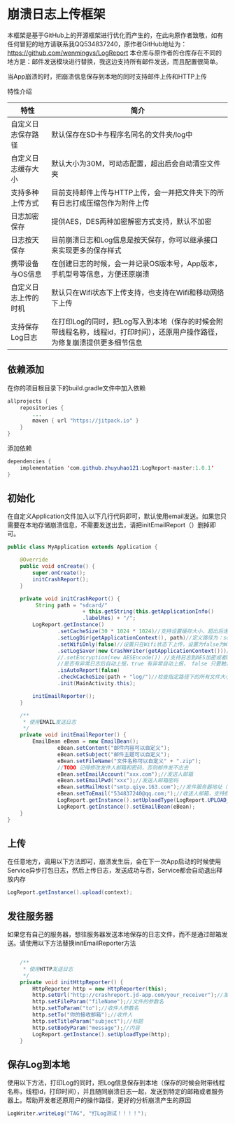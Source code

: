 # 崩溃日志上传框架

本框架是基于GitHub上的开源框架进行优化而产生的，在此向原作者致敬，如有任何冒犯的地方请联系我QQ534837240，原作者GitHub地址为：https://github.com/wenmingvs/LogReport
本仓库与原作者的仓库存在不同的地方是：邮件发送模块进行替换，我这边支持所有邮件发送，而且配置很简单。

当App崩溃的时，把崩溃信息保存到本地的同时支持邮件上传和HTTP上传
   
特性介绍  
    
| 特性|简介|
| ------ | ------ |
|自定义日志保存路径 |默认保存在SD卡与程序名同名的文件夹/log中|
|自定义日志缓存大小|默认大小为30M，可动态配置，超出后会自动清空文件夹|
|支持多种上传方式|目前支持邮件上传与HTTP上传，会一并把文件夹下的所有日志打成压缩包作为附件上传|
|日志加密保存|提供AES，DES两种加密解密方式支持，默认不加密|
|日志按天保存|目前崩溃日志和Log信息是按天保存，你可以继承接口来实现更多的保存样式|
|携带设备与OS信息|在创建日志的时候，会一并记录OS版本号，App版本，手机型号等信息，方便还原崩溃|
|自定义日志上传的时机|默认只在Wifi状态下上传支持，也支持在Wifi和移动网络下上传|
|支持保存Log日志|在打印Log的同时，把Log写入到本地（保存的时候会附带线程名称，线程id，打印时间），还原用户操作路径，为修复崩溃提供更多细节信息|

## 依赖添加
在你的项目根目录下的build.gradle文件中加入依赖
``` java
allprojects {
    repositories {
        ...
        maven { url "https://jitpack.io" }
    }
}
```
添加依赖
``` java
dependencies {
    implementation 'com.github.zhuyuhao121:LogReport-master:1.0.1'
}
```

## 初始化
在自定义Application文件加入以下几行代码即可，默认使用email发送。如果您只需要在本地存储崩溃信息，不需要发送出去，请把initEmailReport（）删掉即可。
``` java
public class MyApplication extends Application {

    @Override
    public void onCreate() {
        super.onCreate();
        initCrashReport();
    }

    private void initCrashReport() {
         String path = "sdcard/"
                        + this.getString(this.getApplicationInfo()
                        .labelRes) + "/";
        LogReport.getInstance()
                .setCacheSize(30 * 1024 * 1024)//支持设置缓存大小，超出后递归删除，如果要发送邮件，尽量不要设置太大
                .setLogDir(getApplicationContext(), path)//定义路径为：sdcard/[app name]/
                .setWifiOnly(false)//设置只在Wifi状态下上传，设置为false为Wifi和移动网络都上传
                .setLogSaver(new CrashWriter(getApplicationContext()))//支持自定义保存崩溃信息的样式
                //.setEncryption(new AESEncode()) //支持日志到AES加密或者DES加密，默认不开启
                //是否有异常日志后自动上报，true 有异常自动上报， false 只要触发就上报，不检测是否有异常日志
                .isAutoReport(false)
                .checkCacheSize(path + "log/")//检查指定路径下的所有文件大小，超过上面设置的缓存大小后，会递归删除文件，直到剩下的文件大小小于缓存大小后停止查询
                .init(MainActivity.this);

        initEmailReporter();
    }

    /**
     * 使用EMAIL发送日志
     */
    private void initEmailReporter() {
        EmailBean eBean = new EmailBean();
                eBean.setContent("邮件内容可以自定义");
                eBean.setSubject("邮件主题可以自定义");
                eBean.setFileName("文件名称可以自定义" + ".zip");
                //TODO 记得修改发件人邮箱和密码，否则邮件发不出去
                eBean.setEmailAccount("xxx.com");//发送人邮箱
                eBean.setEmailPwd("xxx");//发送人邮箱密码
                eBean.setMailHost("smtp.qiye.163.com");//发件服务器地址（需要根据邮箱类型进行修改）
                eBean.setToEmail("534837240@qq.com;");//收送人邮箱，支持批量添加邮箱，邮箱与邮箱之间用英文";"隔开
                LogReport.getInstance().setUploadType(LogReport.UPLOAD_TYPE_EMAIL);
                LogReport.getInstance().setEmailBean(eBean);
    }
}

``` 

## 上传
在任意地方，调用以下方法即可，崩溃发生后，会在下一次App启动的时候使用Service异步打包日志，然后上传日志，发送成功与否，Service都会自动退出释放内存
``` java
LogReport.getInstance().upload(context);
```

## 发往服务器

如果您有自己的服务器，想往服务器发送本地保存的日志文件，而不是通过邮箱发送。请使用以下方法替换initEmailReporter方法
``` java

    /**
     * 使用HTTP发送日志
     */
    private void initHttpReporter() {
        HttpReporter http = new HttpReporter(this);
        http.setUrl("http://crashreport.jd-app.com/your_receiver");//发送请求的地址
        http.setFileParam("fileName");//文件的参数名
        http.setToParam("to");//收件人参数名
        http.setTo("你的接收邮箱");//收件人
        http.setTitleParam("subject");//标题
        http.setBodyParam("message");//内容
        LogReport.getInstance().setUploadType(http);
    }
```
## 保存Log到本地
使用以下方法，打印Log的同时，把Log信息保存到本地（保存的时候会附带线程名称，线程id，打印时间），并且随同崩溃日志一起，发送到特定的邮箱或者服务器上。帮助开发者还原用户的操作路径，更好的分析崩溃产生的原因
``` java
LogWriter.writeLog("TAG", "打Log测试！！！！");
```
